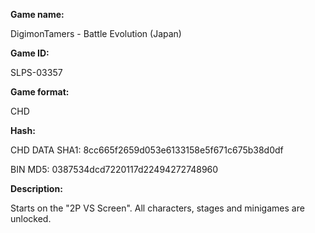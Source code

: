 **Game name:**

DigimonTamers - Battle Evolution (Japan)

**Game ID:**

SLPS-03357

**Game format:**

CHD

**Hash:**

CHD DATA SHA1: 8cc665f2659d053e6133158e5f671c675b38d0df

BIN MD5: 0387534dcd7220117d22494272748960

**Description:**

Starts on the "2P VS Screen". All characters, stages and minigames are unlocked.
